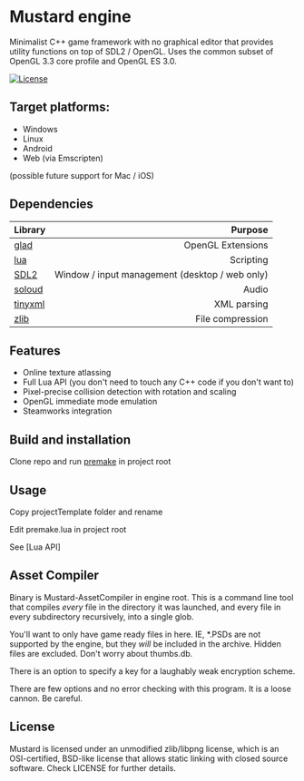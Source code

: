 # Mustard engine

Minimalist C++ game framework with no graphical editor that provides utility functions on top of SDL2 / OpenGL. Uses the common subset of OpenGL 3.3 core profile and OpenGL ES 3.0.

[![License](https://img.shields.io/badge/license-zlib%2Flibpng-blue.svg)](LICENSE)

Target platforms:
-------
* Windows
* Linux
* Android
* Web (via Emscripten)

(possible future support for Mac / iOS)

Dependencies
-------
| Library | Purpose |
|:---|---:|
| [glad](https://glad.dav1d.de/) | OpenGL Extensions |
| [lua](https://www.lua.org/) | Scripting |
| [SDL2](https://www.libsdl.org/) | Window / input management (desktop / web only) |
| [soloud](https://sol.gfxile.net/soloud/) | Audio |
| [tinyxml](http://www.grinninglizard.com/tinyxml/) | XML parsing |
| [zlib](https://zlib.net/) | File compression |

Features
-------
* Online texture atlassing
* Full Lua API (you don't need to touch any C++ code if you don't want to)
* Pixel-precise collision detection with rotation and scaling
* OpenGL immediate mode emulation
* Steamworks integration

Build and installation
-------

Clone repo and run [premake](https://github.com/premake/premake-core) in project root

Usage
-------
Copy projectTemplate folder and rename

Edit premake.lua in project root

See [Lua API]

<expand>

Asset Compiler
-------
Binary is Mustard-AssetCompiler in engine root. This is a command line
tool that compiles *every* file in the directory it was launched, and every file in
every subdirectory recursively, into a single glob.

You'll want to only have game ready files in here. IE, *.PSDs are not supported
by the engine, but they *will* be included in the archive. Hidden files are excluded. Don't worry about thumbs.db.

There is an option to specify a key for a laughably weak encryption scheme.

There are few options and no error checking with this program. It is a loose cannon.
Be careful.

License
-------
Mustard is licensed under an unmodified zlib/libpng license, which is an OSI-certified, BSD-like license that allows static linking with closed source software. Check LICENSE for further details.
